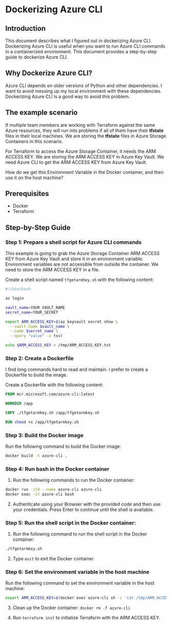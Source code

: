 # Dockerizing Azure CLI

## Introduction

This document describes what I figured out in dockerizing Azure CLI.
Dockerizing Azure CLI is useful when you want to run Azure CLI commands in a
containerized environment. This document provides a step-by-step guide to
dockerize Azure CLI.

## Why Dockerize Azure CLI?

Azure CLI depends on older versions of Python and other dependencies. I want to
avoid messing up my local environment with these dependencies. Dockerizing
Azure CLI is a good way to avoid this problem.

## The example scenario

If multiple team members are working with Terraform against the same Azure resources, they
will run into problems if all of them have their **tfstate** files in their local
machines. We are storing the **tfstate** files in Azure Storage Containers in this scenario.

For Terraform to access the Azure Storage Container, it needs the ARM ACCESS
KEY. We are storing the ARM ACCESS KEY in Azure Key Vault. We need Azure CLI to
get the ARM ACCESS KEY from Azure Key Vault.

How do we get this Environment Variable in the Docker container, and then use
it on the host machine?

## Prerequisites

- Docker
- Terraform

## Step-by-Step Guide

### Step 1: Prepare a shell script for Azure CLI commands

This example is going to grab the Azure Storage Container ARM ACCESS KEY from
Azure Key Vault and store it in an environment variable. Environment variables
are not accessible from outside the container. We need to store the ARM ACCESS
KEY in a file.

Create a shell script named `tfgetarmhey.sh` with the following content:

```bash
#!/bin/bash

az login

vault_name=YOUR_VAULT_NAME
secret_name=YOUR_SECRET

export ARM_ACCESS_KEY=$(az keyvault secret show \
  --vault-name $vault_name \
  --name $secret_name \
  --query "value" -o tsv)

echo $ARM_ACCESS_KEY > /tmp/ARM_ACCESS_KEY.txt
```

### Step 2: Create a Dockerfile

I find long commands hard to read and maintain. I prefer to create a Dockerfile to build the image.

Create a Dockerfile with the following content:

```Dockerfile
FROM mcr.microsoft.com/azure-cli:latest

WORKDIR /app

COPY ./tfgetarmkey.sh /app/tfgetarmkey.sh

RUN chmod +x /app/tfgetarmkey.sh
```

### Step 3: Build the Docker image

Run the following command to build the Docker image:

```bash
docker build -t azure-cli .
```

### Step 4: Run **bash** in the Docker container

1. Run the following commands to run the Docker container:

```bash
docker run -itd --name azure-cli azure-cli
docker exec -it azure-cli bash
```

2. Authenticate using your Browser with the provided code and then use your
   credentials. Press Enter to continue until the shell is available.

### Step 5: Run the shell script in the Docker container:

1. Run the following command to run the shell script in the Docker container:

```bash
./tfgetarmkey.sh
```

2. Type `exit` to exit the Docker container.

### Step 6: Set the environment variable in the host machine

Run the following command to set the environment variable in the host machine:

```bash
export ARM_ACCESS_KEY=$(docker exec azure-cli sh -c 'cat /tmp/ARM_ACCESS_KEY.txt')
```

3. Clean up the Docker container: `docker rm -f azure-cli`

4. Run `terraform init` to initialize Terraform with the ARM ACCESS KEY.
